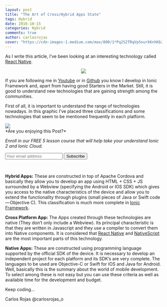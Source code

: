 ```yaml
---
layout: post
title: "The Art of Cross/Hybrid Apps State"
tags: Hybrid
date: 2016-10-15
categories: Hybrid
comments: true
author: carlosrojas
cover: "https://cdn-images-1.medium.com/max/800/1*Pq2S2TRqVpSnurkKnhKbZw.png"
---
```


As I write this article, I’ve been looking at an interesting technology called [React Native](https://facebook.github.io/react-native/).

<div align="center"><img src="http://i.giphy.com/IUp9WRHyCwUEg.gif" class="img-responsive" /></div>

If you are following me in [Youtube](https://www.youtube.com/carlosrojas84) or in [Github](https://github.com/carlosrojaso) you know I develop in Ionic Framework and, apart from having good Starters in the Market. Still, it is good to understand new technologies that are gaining strength among the communities.

First of all, it is important to understand the range of technologies nowadays. In this graphic I’ve placed three classifications and some technologies that seem to be mentioned frequently in each platform.

<img src="https://cdn-images-1.medium.com/max/800/1*Pq2S2TRqVpSnurkKnhKbZw.png" class="img-responsive">


<br/>
*Are you enjoying this Post?*

*Enroll in our FREE 5 lesson course that will help take your understand Ionic 2 and Ionic Cloud.*

<form action="https://gumroad.com/follow_from_embed_form" class="form gumroad-follow-form-embed" method="post">
<input name="seller_id" type="hidden" value="8823315497069">
<input name="email" placeholder="Your email address" type="email">
<button data-custom-highlight-color="" type="submit">Subscribe</button>
</form>
<br>

**Hybrid Apps:** These are constructed in top of Apache Cordova and basically they allow you to develop an app using HTML + CSS + JS surrounded by a Webview (specifying the Android or IOS SDK) which gives you access to the native characteristics of the device and allow you to extend the functionality through plugins (small pieces of Java or Swift code — Objective C). This classification is much more complete in [Ionic Framework](http://ionicframework.com/).

**Cross Platform App:** The Apps created through these technologies are native (They don’t only include a Webview). Its principal characteristic is that they are written in Javascript and they use a compiler to convert them into Native components. It is considered that [React Native](https://facebook.github.io/react-native/) and [NativeScript](https://www.nativescript.org/) are the most important parts of this technology.

**Native Apps:** These are constructed using programming language supported by the official SDK of the device. It is necessary to develop an independent project for each platform and its SDK’s are very complete. The languages to be used are Objective-C or Swift for IOS and Java for Android.
Well, basically this is the summary about the world of mobile development. To select among these is not easy but you can use these criteria as well as available time for the development and budget.

Keep coding...

Carlos Rojas
@carlosrojas_o